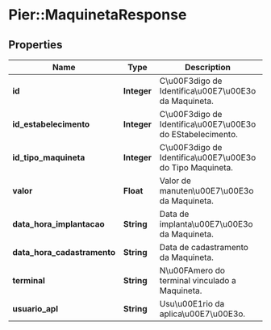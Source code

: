 # Pier::MaquinetaResponse

## Properties
Name | Type | Description | Notes
------------ | ------------- | ------------- | -------------
**id** | **Integer** | C\u00F3digo de Identifica\u00E7\u00E3o da Maquineta. | [optional] 
**id_estabelecimento** | **Integer** | C\u00F3digo de Identifica\u00E7\u00E3o do EStabelecimento. | [optional] 
**id_tipo_maquineta** | **Integer** | C\u00F3digo de Identifica\u00E7\u00E3o do Tipo Maquineta. | [optional] 
**valor** | **Float** | Valor de manuten\u00E7\u00E3o da Maquineta. | [optional] 
**data_hora_implantacao** | **String** | Data de implanta\u00E7\u00E3o da Maquineta. | [optional] 
**data_hora_cadastramento** | **String** | Data de cadastramento da Maquineta. | [optional] 
**terminal** | **String** | N\u00FAmero do terminal vinculado a Maquineta. | [optional] 
**usuario_apl** | **String** | Usu\u00E1rio da aplica\u00E7\u00E3o. | [optional] 


